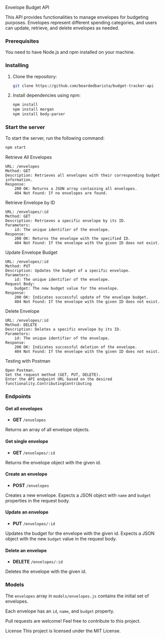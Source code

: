 Envelope Budget API

This API provides functionalities to manage envelopes for budgeting purposes. Envelopes represent different spending categories, and users can update, retrieve, and delete envelopes as needed.
### Prerequisites

You need to have Node.js and npm installed on your machine.

### Installing

1. Clone the repository:

   ```bash
   git clone https://github.com/beardedbarista/budget-tracker-api
   ```

2. Install dependencies using npm:

   ```bash
   npm install
   npm install morgan
   npm install body-parser
   ```

### Start the server

To start the server, run the following command:

```bash
npm start
```


Retrieve All Envelopes

    URL: /envelopes
    Method: GET
    Description: Retrieves all envelopes with their corresponding budget information.
    Response:
        200 OK: Returns a JSON array containing all envelopes.
        404 Not Found: If no envelopes are found.

Retrieve Envelope by ID

    URL: /envelopes/:id
    Method: GET
    Description: Retrieves a specific envelope by its ID.
    Parameters:
        id: The unique identifier of the envelope.
    Response:
        200 OK: Returns the envelope with the specified ID.
        404 Not Found: If the envelope with the given ID does not exist.

Update Envelope Budget

    URL: /envelopes/:id
    Method: PUT
    Description: Updates the budget of a specific envelope.
    Parameters:
        id: The unique identifier of the envelope.
    Request Body:
        budget: The new budget value for the envelope.
    Response:
        200 OK: Indicates successful update of the envelope budget.
        404 Not Found: If the envelope with the given ID does not exist.

Delete Envelope

    URL: /envelopes/:id
    Method: DELETE
    Description: Deletes a specific envelope by its ID.
    Parameters:
        id: The unique identifier of the envelope.
    Response:
        200 OK: Indicates successful deletion of the envelope.
        404 Not Found: If the envelope with the given ID does not exist.

Testing with Postman

    Open Postman.
    Set the request method (GET, PUT, DELETE).
    Enter the API endpoint URL based on the desired functionality.ContributingContributing

### Endpoints

#### Get all envelopes
- **GET** `/envelopes`

Returns an array of all envelope objects.

#### Get single envelope
- **GET** `/envelopes/:id`

Returns the envelope object with the given id.

#### Create an envelope
- **POST** `/envelopes`

Creates a new envelope. Expects a JSON object with `name` and `budget` properties in the request body.

#### Update an envelope
- **PUT** `/envelopes/:id`

Updates the budget for the envelope with the given id. Expects a JSON object with the new `budget` value in the request body.

#### Delete an envelope
- **DELETE** `/envelopes/:id`

Deletes the envelope with the given id.

### Models
The `envelopes` array in `models/envelopes.js` contains the initial set of envelopes.

Each envelope has an `id`, `name`, and `budget` property.


Pull requests are welcome! Feel free to contribute to this project.

License
This project is licensed under the MIT License.



